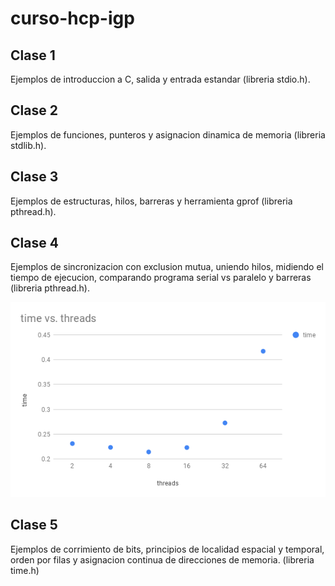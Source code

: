 # curso-hcp-igp

## Clase 1

Ejemplos de introduccion a C, salida y entrada estandar (libreria stdio.h).

## Clase 2

Ejemplos de funciones, punteros y asignacion dinamica de memoria (libreria stdlib.h).

## Clase 3

Ejemplos de estructuras, hilos, barreras y herramienta gprof (libreria pthread.h).

## Clase 4

Ejemplos de sincronizacion con exclusion mutua, uniendo hilos, midiendo el tiempo de ejecucion, comparando programa serial vs paralelo y barreras (libreria pthread.h).

![Grafico de Hilos](clase4/time_vs_threads.png "Tiempo en segundo vs numero de hilos")

## Clase 5

Ejemplos de corrimiento de bits, principios de localidad espacial y temporal, orden por filas y asignacion continua de direcciones de memoria. (libreria time.h)
